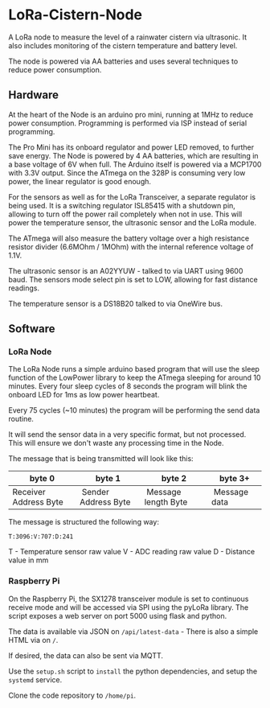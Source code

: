 # LoRa-Cistern-Node

A LoRa node to measure the level of a rainwater cistern via ultrasonic. It also includes monitoring of the cistern temperature and battery level.

The node is powered via AA batteries and uses several techniques to reduce power consumption.

## Hardware

At the heart of the Node is an arduino pro mini, running at 1MHz to reduce power consumption. Programming is performed via ISP instead of serial programming.

The Pro Mini has its onboard regulator and power LED removed, to further save energy.
The Node is powered by 4 AA batteries, which are resulting in a base voltage of 6V when full. The Arduino itself is powered via a MCP1700 with 3.3V output. Since the ATmega on the 328P is consuming very low power, the linear regulator is good enough.

For the sensors as well as for the LoRa Transceiver, a separate regulator is being used. It is a switching regulator ISL85415 with a shutdown pin, allowing to turn off the power rail completely when not in use. This will power the temperature sensor, the ultrasonic sensor and the LoRa module.

The ATmega will also measure the battery voltage over a high resistance resistor divider (6.6MOhm / 1MOhm) with the internal reference voltage of 1.1V.

The ultrasonic sensor is an A02YYUW - talked to via UART using 9600 baud. The sensors mode select pin is set to LOW, allowing for fast distance readings.

The temperature sensor is a DS18B20 talked to via OneWire bus.

## Software

### LoRa Node

The LoRa Node runs a simple arduino based program that will use the sleep function of the LowPower library to keep the ATmega sleeping for around 10 minutes. Every four sleep cycles of 8 seconds the program will blink the onboard LED for 1ms as low power heartbeat.

Every 75 cycles (~10 minutes) the program will be performing the send data routine.

It will send the sensor data in a very specific format, but not processed. This will ensure we don't waste any processing time in the Node.

The message that is being transmitted will look like this:

| byte 0 | byte 1 | byte 2 | byte 3+ |
| ------ | ------ | ------ | ------- |
| Receiver Address Byte | Sender Address Byte | Message length Byte | Message data |

The message is structured the following way:

`T:3096:V:707:D:241`

T - Temperature sensor raw value
V - ADC reading raw value
D - Distance value in mm

### Raspberry Pi

On the Raspberry Pi, the SX1278 transceiver module is set to continuous receive mode and will be accessed via SPI using the pyLoRa library.
The script exposes a web server on port 5000 using flask and python. 

The data is available via JSON on `/api/latest-data` - There is also a simple HTML via on `/`.

If desired, the data can also be sent via MQTT.

Use the `setup.sh` script to `install` the python dependencies, and setup the `systemd` service.

Clone the code repository to `/home/pi`.